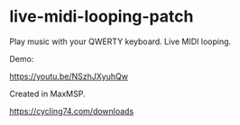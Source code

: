 # live-midi-looping-patch

Play music with your QWERTY keyboard. Live MIDI looping.

Demo:

https://youtu.be/NSzhJXyuhQw

Created in MaxMSP.

https://cycling74.com/downloads
